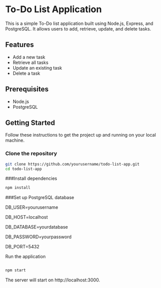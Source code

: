 # To-Do List Application

This is a simple To-Do list application built using Node.js, Express, and PostgreSQL. It allows users to add, retrieve, update, and delete tasks.

## Features

- Add a new task
- Retrieve all tasks
- Update an existing task
- Delete a task

## Prerequisites

- Node.js
- PostgreSQL

## Getting Started

Follow these instructions to get the project up and running on your local machine.

### Clone the repository

```bash
git clone https://github.com/yourusername/todo-list-app.git
cd todo-list-app
```

###Install dependencies
```bash
npm install
```

###Set up PostgreSQL database

DB_USER=yourusername

DB_HOST=localhost

DB_DATABASE=yourdatabase

DB_PASSWORD=yourpassword

DB_PORT=5432


Run the application
```bash

npm start
```
The server will start on http://localhost:3000.
